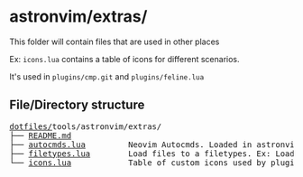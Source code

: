 # astronvim/extras/

This folder will contain files that are used in other places

Ex: `icons.lua` contains a table of icons for different scenarios.

It's used in `plugins/cmp.git` and `plugins/feline.lua`

## File/Directory structure

<!--
loaded tree structure with
tree -a -H "." tools/astronvim/extras -L 1
-->

<pre>
<a href="../../../../../">dotfiles/</a>tools/astronvim/extras/
├── <a href="./README.md">README.md</a>
├── <a href="./autocmds.lua">autocmds.lua</a>         Neovim Autocmds. Loaded in astronvim/polish.lua
├── <a href="./filetypes.lua">filetypes.lua</a>        Load files to a filetypes. Ex: Load Brewfile as a Ruby file. Loaded in astronvim/polish.lua
└── <a href="./icons.lua">icons.lua</a>            Table of custom icons used by plugins
</pre>
